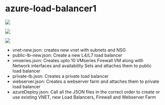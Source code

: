 # azure-load-balancer1

[<img src="http://azuredeploy.net/deploybutton.png"/>](https://portal.azure.com/#create/Microsoft.Template/uri/https%3A%2F%2Fraw.githubusercontent.com%2FPaloAltoNetworks%2Fazure-load-balancer1%2Fmaster%2FazureDeploy.json)

[<img src="http://azuredeploy.net/deploybutton.png"/>](https://portal.azure.com/#create/Microsoft.Template/uri/https%3A%2F%2Fraw.githubusercontent.com%2Fsabinj211%2FPA-AZURE-LV%2FSabin%2FazureDeploy.json)

[<img src="https://camo.githubusercontent.com/536ab4f9bc823c2e0ce72fb610aafda57d8c6c12/687474703a2f2f61726d76697a2e696f2f76697375616c697a65627574746f6e2e706e67" data-canonical-src="http://armviz.io/visualizebutton.png" style="max-width:100%;">](http://armviz.io/#/?load=https%3A%2F%2Fraw.githubusercontent.com%2FPaloAltoNetworks%2Fazure-load-balancer1%2Fmaster%2FazureDeploy.json)


* vnet-new.json: creates new vnet with subnets and NSG
* public-lb-new.json: Create a new L4/L7 load balancer
* vmseries.json: Creates upto 10 VMseries Firewall VM along with Network interfaces and availability Sets and attaches them to public load balancer
* private-lb.json: Creates a private load balancer
* webserver.json: Creates a webserver farm and attaches them to private load balancer
* azureDeploy.json: Call all the JSON files in the correct order to create or use existing VNET, new Load Balancers, Firewall and Webserver Farm

